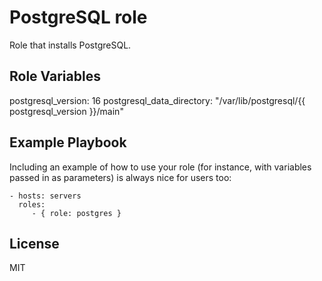 PostgreSQL role
=========

Role that installs PostgreSQL.

Role Variables
--------------
postgresql_version: 16
postgresql_data_directory: "/var/lib/postgresql/{{ postgresql_version }}/main"

Example Playbook
----------------

Including an example of how to use your role (for instance, with variables passed in as parameters) is always nice for users too:

    - hosts: servers
      roles:
         - { role: postgres }

License
-------

MIT
